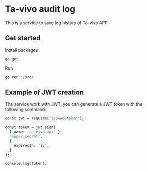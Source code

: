 # Ta-vivo audit log

This is a service to save log history of Ta-vivo APP.

## Get started

Install packages
```
go get
```

Run 

```bash
go run ./src/
``` 

## Example of JWT creation

The service work with JWT, you can generate a JWT token with the following command:

```bash
const jwt = require('jsonwebtoken');

const token = jwt.sign(
  { name: 'ta-vivo-api' },
  'super_secret',
  {
    expiresIn: '1y',
  }
);

console.log(token);
```